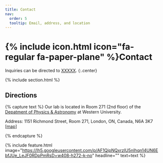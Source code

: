 ```yaml
---
title: Contact
nav:
  order: 5
  tooltip: Email, address, and location
---
```

# {% include icon.html icon="fa-regular fa-paper-plane" %}Contact


Inquiries can be directed to [XXXXX](emailaddress).
{:.center}

{% include section.html %}

## Directions

{% capture text %}
Our lab is located in Room 271 (2nd floor) of the [Depatment of Physics & Astronomy](https://www.physics.uwo.ca/) at Western University. 

Address: 1151 Richmond Street, Room 271, London, ON, Canada, N6A 3K7 [[map](https://www.google.com/maps/place/Physics+and+Astronomy,+1151+Richmond+St,+London,+ON+N6G+2V4/@43.0094113,-81.2739824,18.25z)]

{% endcapture %}

{%
  include feature.html
  image="https://lh5.googleusercontent.com/p/AF1QipNQxrzIU5nIhqn14UN6EbfJUe_LeJF0RDpPmRsD=w408-h272-k-no"
  headline=""
  text=text
%}